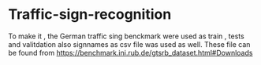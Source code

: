 # Traffic-sign-recognition
To make it , the German traffic sing benckmark were used  as train , tests and valitdation also signnames as csv file was used as well.
These file can be found from https://benchmark.ini.rub.de/gtsrb_dataset.html#Downloads 
